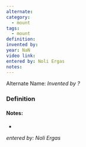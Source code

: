 ```yaml
---
alternate: 
category:
  - mount
tags:
  - mount
definition: 
invented by: 
year: NaN
video link: 
entered by: Noli Ergas
notes: 
---
```

Alternate Name: 
*Invented by ?*

### Definition



#### Notes:
- 
*entered by: Noli Ergas*
